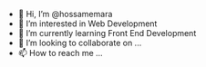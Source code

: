 - 👋 Hi, I’m @hossamemara
- 👀 I’m interested in Web Development
- 🌱 I’m currently learning Front End Development
- 💞️ I’m looking to collaborate on ...
- 📫 How to reach me ...

<!---
hossamemara/hossamemara is a ✨ special ✨ repository because its `README.md` (this file) appears on your GitHub profile.
You can click the Preview link to take a look at your changes.
--->
